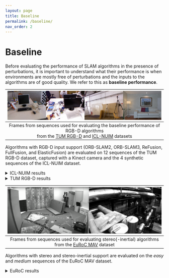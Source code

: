 ```yaml
---
layout: page
title: Baseline
permalink: /baseline/
nav_order: 2
---
```


# Baseline 

Before evaluating the performance of SLAM algorithms in the presence of perturbations, it is important to understand what their performance is when environments are mostly free of perturbations and the inputs to the algorithms are of good quality.
We refer to this as **baseline performance**.


| ![](/images/rgbd_baseline_images.png) |
|:--:|
| Frames from sequences used for evaluating the baseline performance of RGB-D algorithms <br /> from the [TUM RGB-D](https://vision.in.tum.de/data/datasets/rgbd-dataset/download) and [ICL-NUIM](https://www.doc.ic.ac.uk/~ahanda/VaFRIC/iclnuim.html) datasets  |

Algorithms with RGB-D input support (ORB-SLAM2, ORB-SLAM3, ReFusion, FullFusion, and ElasticFusion) are evaluated on 12 sequences of the TUM RGB-D dataset, captured with a Kinect camera
and the 4 synthetic sequences of the ICL-NUIM dataset.

<details>
	<summary>ICL-NUIM results</summary>

<img src="{{ '/results/iclnuim/living_room_traj0_loop.png' | absolute_url }}"/>
<p style="text-align:center"> ICL-NUIM Living Room 0 </p>


<img src="{{ '/results/iclnuim/living_room_traj1_loop.png' | absolute_url }} "/>
<p style="text-align:center"> ICL-NUIM Living Room 1 </p>

<img src="{{ '/results/iclnuim/living_room_traj2_loop.png' | absolute_url }} "/>
<p style="text-align:center"> ICL-NUIM Living Room 2 </p>

<img src="{{ '/results/iclnuim/living_room_traj3_loop.png' | absolute_url }} "/>
<p style="text-align:center"> ICL-NUIM Living Room 3 </p>
</details>



<details>
	<summary>TUM RGB-D results</summary>
</details>



| ![](/images/stereo_baseline_images.png) |
|:--:|
| Frames from sequences used for evaluating stereo(-inertial) algorithms from the [EuRoC MAV](https://projects.asl.ethz.ch/datasets/doku.php?id=kmavvisualinertialdatasets) dataset |

Algorithms with stereo and stereo-inertial support are evaluated on the _easy_ and _medium_ sequences of the EuRoC MAV dataset.

<details>
	<summary>EuRoC results</summary>

<img src="{{ '/results/euroc-baseline/MH_01_easy.png' | absolute_url }}"/>
<p style="text-align:center"> Machine Hall 01 (easy) </p>
<hr> 

<img src="{{ '/results/euroc-baseline/MH_02_easy.png' | absolute_url }} "/>
<p style="text-align:center"> Machine Hall 02 (easy) </p>
<hr> 

<img src="{{ '/results/euroc-baseline/MH_03_medium.png' | absolute_url }}"/>
<p style="text-align:center"> Machine Hall 03 (medium) </p>
<hr> 

<img src="{{ '/results/euroc-baseline/V1_01_easy.png' | absolute_url }} "/>
<p style="text-align:center"> Vicon Room1 01 (easy) </p>
<hr> 

<img src="{{ '/results/euroc-baseline/V1_02_medium.png' | absolute_url }} "/>
<p style="text-align:center"> Vicon Room1 02 (medium) </p>
<hr> 

<img src="{{ '/results/euroc-baseline/V2_01_easy.png' | absolute_url }} "/>
<p style="text-align:center"> Vicon Room2 01 (easy) </p>
<hr> 

<img src="{{ '/results/euroc-baseline/V2_02_medium.png' | absolute_url }}"/>
<p style="text-align:center"> Vicon Room2 02 (medium) </p>
<hr> 

</details>
